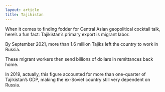 ```yaml
---
layout: article
title: Tajikistan
---
```


When it comes to finding fodder for Central Asian geopolitical cocktail talk, here’s a fun fact: Tajikistan’s primary export is migrant labor.

By September 2021, more than 1.6 million Tajiks left the country to work in Russia.

These migrant workers then send billions of dollars in remittances back home.

In 2019, actually, this figure accounted for more than one-quarter of Tajikistan’s GDP, making the ex-Soviet country still very dependent on Russia.
